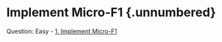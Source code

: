 # Implement Micro-F1  {.unnumbered}

Question: Easy - [1. Implement Micro-F1](https://www.tensortonic.com/problems/metrics-f1-micro)

